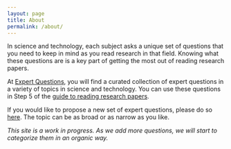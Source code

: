 ```yaml
---
layout: page
title: About
permalink: /about/
---
```


In science and technology, each subject asks a unique set of questions that you need to keep in mind as you read research in that field. Knowing what these questions are is a key part of getting the most out of reading research papers.

At [Expert Questions](https://abranczyk.github.io/expert-questions/), you will find a curated collection of expert questions in a variety of topics in science and technology. You can use these questions in Step 5 of the [guide to reading research papers](https://abranczyk.github.io/expert-questions/how-to-read-research-papers/).

If you would like to propose a new set of expert questions, please do so [here](https://github.com/abranczyk/expert-questions/issues/new?assignees=abranczyk&labels=question+submission&template=expert-question-submission.md&title=Expert+Questions+Submission). The topic can be as broad or as narrow as you like. 

*This site is a work in progress. As we add more questions, we will start to categorize them in an organic way.* 
